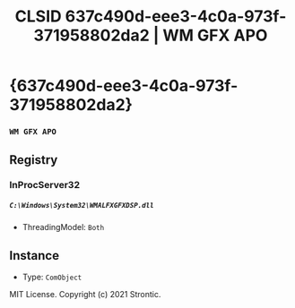 ﻿---
title: "CLSID 637c490d-eee3-4c0a-973f-371958802da2 | WM GFX APO"
excerpt: What is COM-Object CLSID 637c490d-eee3-4c0a-973f-371958802da2?
---

# {637c490d-eee3-4c0a-973f-371958802da2}

### `WM GFX APO`

## Registry


### InProcServer32

##### `C:\Windows\System32\WMALFXGFXDSP.dll`
* ThreadingModel: `Both`

## Instance

* Type: `ComObject`

MIT License. Copyright (c) 2021 Strontic.


